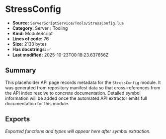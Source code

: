 # StressConfig

- **Source:** `ServerScriptService/Tools/StressConfig.lua`
- **Category:** Server › Tooling
- **Kind:** ModuleScript
- **Lines of code:** 76
- **Size:** 2133 bytes
- **Has docstrings:** ✅
- **Last modified:** 2025-10-23T00:18:23.637656Z

## Summary

This placeholder API page records metadata for the `StressConfig` module. It was generated
from repository manifest data so that cross-references from the API index resolve to
concrete documentation. Detailed symbol information will be added once the automated
API extractor emits full documentation for this module.

## Exports

_Exported functions and types will appear here after symbol extraction._
